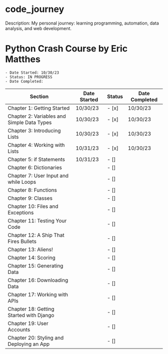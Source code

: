 # code_journey
Description: My personal journey: learning programming, automation, data analysis, and web development.

# Python Crash Course by Eric Matthes
    - Date Started: 10/30/23
    - Status: IN PROGRESS
    - Date Completed:

| Section                                    | Date Started | Status         | Date Completed |
|--------------------------------------------|--------------|----------------|----------------|
| Chapter 1: Getting Started                 | 10/30/23     | - [x]          | 10/30/23       |
| Chapter 2: Variables and Simple Data Types | 10/30/23     | - [x]          | 10/30/23       |
| Chapter 3: Introducing Lists               | 10/30/23     | - [x]          | 10/30/23       |
| Chapter 4: Working with Lists              | 10/31/23     | - [x]          | 10/30/23       |
| Chapter 5: if Statements                   | 10/31/23     | - []           |                |
| Chapter 6: Dictionaries                    |              | - []           |                |
| Chapter 7: User Input and while Loops      |              | - []           |                |
| Chapter 8: Functions                       |              | - []           |                |
| Chapter 9: Classes                         |              | - []           |                |
| Chapter 10: Files and Exceptions           |              | - []           |                |
| Chapter 11: Testing Your Code              |              | - []           |                |
| Chapter 12: A Ship That Fires Bullets      |              | - []           |                |
| Chapter 13: Aliens!                        |              | - []           |                |
| Chapter 14: Scoring                        |              | - []           |                |
| Chapter 15: Generating Data                |              | - []           |                |
| Chapter 16: Downloading Data               |              | - []           |                |
| Chapter 17: Working with APIs              |              | - []           |                |
| Chapter 18: Getting Started with Django    |              | - []           |                |
| Chapter 19: User Accounts                  |              | - []           |                |
| Chapter 20: Styling and Deploying an App   |              | - []           |                |



